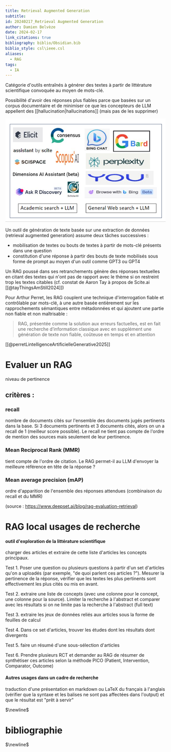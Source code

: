 ```yaml
---
title: Retrieval Augmented Generation
subtitle: 
id: 20240217_Retrieval Augmented Generation
author: Damien Belvèze
date: 2024-02-17
link_citations: true
bibliography: biblio/Obsidian.bib
biblio_style: csl\ieee.csl
aliases:
  - RAG
tags:
  - IA
---
```

Catégorie d'outils entraînés à générer des textes à partir de littérature scientifique convoquée au moyen de mots-clé. 

Possibilité d'avoir des réponses plus fiables parce que basées sur un corpus documentaire et de minimiser ce que les concepteurs de LLM appellent des [[hallucination|hallucinations]] (mais pas de les supprimer)

![](images/raglogo.png)

Un outil de génération de texte basée sur une extraction de données (retrieval augmented generation) assume deux tâches successives : 

- mobilisation de textes ou bouts de textes à partir de mots-clé présents dans une question
- constitution d'une réponse à partir des bouts de texte mobilisés sous forme de prompt au moyen d'un outil comme GPT3 ou GPT4

Un RAG poussé dans ses retranchements génère des réponses textuelles en citant des textes qui n'ont pas de rapport avec le thème si on restreint trop les textes citables (cf. constat de Aaron Tay à propos de Scite.ai [[@tayThingsAmStill2024]])

Pour Arthur Perret, les RAG couplent une technique d'interrogation fiable et contrôlable par mots-clé, à une autre basée entièrement sur les rapprochements sémantiques entre métadonnées et qui ajoutent une partie non fiable et non maîtrisable : 

> RAG, présentée comme la solution aux erreurs factuelles, est en fait une recherche d’information classique avec en supplément une génération de texte non fiable, coûteuse en temps et en attention

[[@perretLintelligenceArtificielleGenerative2025]]

# Evaluer un RAG

niveau de pertinence

## critères  :

### recall

nombre de documents cités sur l'ensemble des documents jugés pertinents dans la base. Si 3 documents pertinents et 3 documents cités, alors on un a recall de 1 (meilleur score possible). Le recall ne tient pas compte de l'ordre de mention des sources mais seulement de leur pertinence. 

### Mean Reciprocal Rank (MMR)

tient compte de l'ordre de citation. Le RAG permet-il au LLM d'envoyer la meilleure référence en tête de la réponse ? 

### Mean average precision (mAP)

ordre d'apparition de l'ensemble des réponses attendues (combinaison du recall et du MMR)

(source : https://www.deepset.ai/blog/rag-evaluation-retrieval)

# RAG local usages de recherche

#### outil d'exploration de la littérature scientifique

charger des articles et extraire de cette liste d'articles les concepts principaux. 

Test 1. Poser une question ou plusieurs questions à partir d'un set d'articles qu'on a uploadés (par exemple, "de quoi parlent ces articles ?"). Mesurer la pertinence de la réponse, vérifier que les textes les plus pertinents sont effectivement les plus cités ou mis en avant.

Test 2. extraire une liste de concepts (avec une colonne pour le concept, une colonne pour la source). Limiter la recherche à l'abstract et comparer avec les résultats si on ne limite pas la recherche à l'abstract (full text)

Test 3. extraire les jeux de données reliés aux articles sous la forme de feuilles de calcul

Test 4. Dans ce set d'articles, trouver les études dont les résultats dont divergents

Test 5. faire un résumé d'une sous-sélection d'articles

Test 6. Prendre plusieurs RCT et demander au RAG de résumer de synthétiser ces articles selon la méthode PICO (Patient, Intervention, Comparator, Outcome)

#### Autres usages dans un cadre de recherche

traduction d'une présentation en markdown ou LaTeX du français à l'anglais (vérifier que la syntaxe et les balises ne sont pas affectées dans l'output) et que le résultat est "prêt à servir"





$\newline$
# bibliographie
$\newline$






